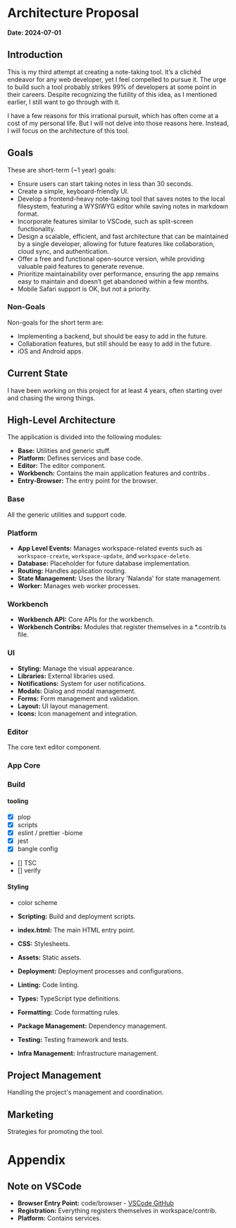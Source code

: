 # Architecture Proposal

**Date: 2024-07-01**

## Introduction

This is my third attempt at creating a note-taking tool. It’s a clichéd endeavor for any web developer, yet I feel compelled to pursue it. The urge to build such a tool probably strikes 99% of developers at some point in their careers. Despite recognizing the futility of this idea, as I mentioned earlier, I still want to go through with it.

I have a few reasons for this irrational pursuit, which has often come at a cost of my personal life. But I will not delve into those reasons here. Instead, I will focus on the architecture of this tool.

## Goals

These are short-term (\~1 year) goals:

- Ensure users can start taking notes in less than 30 seconds.
- Create a simple, keyboard-friendly UI.
- Develop a frontend-heavy note-taking tool that saves notes to the local filesystem, featuring a WYSIWYG editor while saving notes in markdown format.
- Incorporate features similar to VSCode, such as split-screen functionality.
- Design a scalable, efficient, and fast architecture that can be maintained by a single developer, allowing for future features like collaboration, cloud sync, and authentication.
- Offer a free and functional open-source version, while providing valuable paid features to generate revenue.
- Prioritize maintainability over performance, ensuring the app remains easy to maintain and doesn’t get abandoned within a few months.
- Mobile Safari support is OK, but not a priority.

### Non-Goals

Non-goals for the short term are:

- Implementing a backend, but should be easy to add in the future.
- Collaboration features, but still should be easy to add in the future.
- iOS and Android apps.

## Current State

I have been working on this project for at least 4 years, often starting over and chasing the wrong things.

## High-Level Architecture

The application is divided into the following modules:

- **Base:** Utilities and generic stuff.
- **Platform:** Defines services and base code.
- **Editor:** The editor component.
- **Workbench:** Contains the main application features and contribs .
- **Entry-Browser:** The entry point for the browser.

### Base

All the generic utilities and support code.

### Platform

- **App Level Events:** Manages workspace-related events such as `workspace-create`, `workspace-update`, and `workspace-delete`.
- **Database:** Placeholder for future database implementation.
- **Routing:** Handles application routing.
- **State Management:** Uses the library 'Nalanda' for state management.
- **Worker:** Manages web worker processes.

### Workbench

- **Workbench API:** Core APIs for the workbench.
- **Workbench Contribs:** Modules that register themselves in a \*.contrib.ts file.

### UI

- **Styling:** Manage the visual appearance.
- **Libraries:** External libraries used.
- **Notifications:** System for user notifications.
- **Modals:** Dialog and modal management.
- **Forms:** Form management and validation.
- **Layout:** UI layout management.
- **Icons:** Icon management and integration.

### Editor

The core text editor component.

### App Core

### Build

#### tooling

- [x] plop
- [x] scripts
- [x] eslint / prettier -biome
- [x] jest
- [x] bangle config
- [] TSC
- [] verify

#### Styling

- color scheme

- **Scripting:** Build and deployment scripts.
- **index.html:** The main HTML entry point.
- **CSS:** Stylesheets.
- **Assets:** Static assets.
- **Deployment:** Deployment processes and configurations.
- **Linting:** Code linting.
- **Types:** TypeScript type definitions.
- **Formatting:** Code formatting rules.
- **Package Management:** Dependency management.
- **Testing:** Testing framework and tests.
- **Infra Management:** Infrastructure management.

## Project Management

Handling the project's management and coordination.

## Marketing

Strategies for promoting the tool.

# Appendix

## Note on VSCode

- **Browser Entry Point:** code/browser - [VSCode GitHub](https://github.com/microsoft/vscode/blob/42b3bac02e37836393b4c4b46fcc91aa03e02aa8/src/vs/code/browser/workbench/workbench.ts)
- **Registration:** Everything registers themselves in workspace/contrib.
- **Platform:** Contains services.
